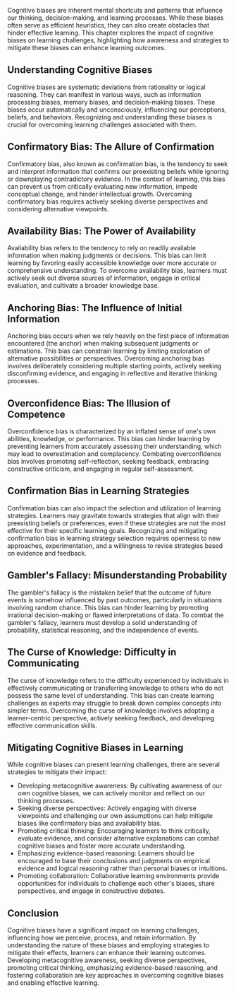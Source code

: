 
Cognitive biases are inherent mental shortcuts and patterns that influence our thinking, decision-making, and learning processes. While these biases often serve as efficient heuristics, they can also create obstacles that hinder effective learning. This chapter explores the impact of cognitive biases on learning challenges, highlighting how awareness and strategies to mitigate these biases can enhance learning outcomes.

Understanding Cognitive Biases
------------------------------

Cognitive biases are systematic deviations from rationality or logical reasoning. They can manifest in various ways, such as information processing biases, memory biases, and decision-making biases. These biases occur automatically and unconsciously, influencing our perceptions, beliefs, and behaviors. Recognizing and understanding these biases is crucial for overcoming learning challenges associated with them.

Confirmatory Bias: The Allure of Confirmation
---------------------------------------------

Confirmatory bias, also known as confirmation bias, is the tendency to seek and interpret information that confirms our preexisting beliefs while ignoring or downplaying contradictory evidence. In the context of learning, this bias can prevent us from critically evaluating new information, impede conceptual change, and hinder intellectual growth. Overcoming confirmatory bias requires actively seeking diverse perspectives and considering alternative viewpoints.

Availability Bias: The Power of Availability
--------------------------------------------

Availability bias refers to the tendency to rely on readily available information when making judgments or decisions. This bias can limit learning by favoring easily accessible knowledge over more accurate or comprehensive understanding. To overcome availability bias, learners must actively seek out diverse sources of information, engage in critical evaluation, and cultivate a broader knowledge base.

Anchoring Bias: The Influence of Initial Information
----------------------------------------------------

Anchoring bias occurs when we rely heavily on the first piece of information encountered (the anchor) when making subsequent judgments or estimations. This bias can constrain learning by limiting exploration of alternative possibilities or perspectives. Overcoming anchoring bias involves deliberately considering multiple starting points, actively seeking disconfirming evidence, and engaging in reflective and iterative thinking processes.

Overconfidence Bias: The Illusion of Competence
-----------------------------------------------

Overconfidence bias is characterized by an inflated sense of one's own abilities, knowledge, or performance. This bias can hinder learning by preventing learners from accurately assessing their understanding, which may lead to overestimation and complacency. Combating overconfidence bias involves promoting self-reflection, seeking feedback, embracing constructive criticism, and engaging in regular self-assessment.

Confirmation Bias in Learning Strategies
----------------------------------------

Confirmation bias can also impact the selection and utilization of learning strategies. Learners may gravitate towards strategies that align with their preexisting beliefs or preferences, even if these strategies are not the most effective for their specific learning goals. Recognizing and mitigating confirmation bias in learning strategy selection requires openness to new approaches, experimentation, and a willingness to revise strategies based on evidence and feedback.

Gambler's Fallacy: Misunderstanding Probability
-----------------------------------------------

The gambler's fallacy is the mistaken belief that the outcome of future events is somehow influenced by past outcomes, particularly in situations involving random chance. This bias can hinder learning by promoting irrational decision-making or flawed interpretations of data. To combat the gambler's fallacy, learners must develop a solid understanding of probability, statistical reasoning, and the independence of events.

The Curse of Knowledge: Difficulty in Communicating
---------------------------------------------------

The curse of knowledge refers to the difficulty experienced by individuals in effectively communicating or transferring knowledge to others who do not possess the same level of understanding. This bias can create learning challenges as experts may struggle to break down complex concepts into simpler terms. Overcoming the curse of knowledge involves adopting a learner-centric perspective, actively seeking feedback, and developing effective communication skills.

Mitigating Cognitive Biases in Learning
---------------------------------------

While cognitive biases can present learning challenges, there are several strategies to mitigate their impact:

* Developing metacognitive awareness: By cultivating awareness of our own cognitive biases, we can actively monitor and reflect on our thinking processes.
* Seeking diverse perspectives: Actively engaging with diverse viewpoints and challenging our own assumptions can help mitigate biases like confirmatory bias and availability bias.
* Promoting critical thinking: Encouraging learners to think critically, evaluate evidence, and consider alternative explanations can combat cognitive biases and foster more accurate understanding.
* Emphasizing evidence-based reasoning: Learners should be encouraged to base their conclusions and judgments on empirical evidence and logical reasoning rather than personal biases or intuitions.
* Promoting collaboration: Collaborative learning environments provide opportunities for individuals to challenge each other's biases, share perspectives, and engage in constructive debates.

Conclusion
----------

Cognitive biases have a significant impact on learning challenges, influencing how we perceive, process, and retain information. By understanding the nature of these biases and employing strategies to mitigate their effects, learners can enhance their learning outcomes. Developing metacognitive awareness, seeking diverse perspectives, promoting critical thinking, emphasizing evidence-based reasoning, and fostering collaboration are key approaches in overcoming cognitive biases and enabling effective learning.
